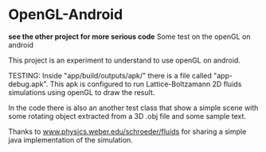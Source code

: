 # OpenGL-Android
<b>see the other project for more serious code</b>
Some test on the openGL on android

This project is an experiment to understand to use openGL on android.

TESTING:
Inside "app/build/outputs/apk/" there is a file called "app-debug.apk".
This apk is configured to run Lattice-Boltzamann 2D fluids simulations using openGL to draw the result.

In the code there is also an another test class that show a simple scene with some rotating object extracted from a 3D .obj file and some sample text.

Thanks to www.physics.weber.edu/schroeder/fluids for sharing a simple java implementation of the simulation.

